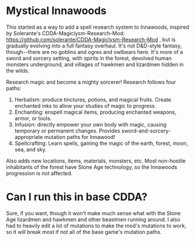 # Mystical Innawoods

This started as a way to add a spell research system to Innawoods, inspired by Solerante's CDDA-Magiclysm-Research-Mod: https://github.com/solerante/CDDA-Magiclysm-Research-Mod , but is gradually evolving into a full fantasy overhaul.  It's not D&D-style fantasy, though--there are no goblins and ogres and owlbears here.  It's more of a sword and sorcery setting, with spirits in the forest, devolved human monsters underground, and villages of hawkmen and lizardmen hidden in the wilds.

Research magic and become a mighty sorcerer!  Research follows four paths:
1) Herbalism: produce tinctures, potions, and magical fruits.  Create enchanted inks to allow your studies of magic to progress.
2) Enchanting: enspell magical items, producing enchanted weapons, armor, or tools.
3) Infusion: directly empower your own body with magic, causing temporary or permanent changes.  Provides sword-and-sorcery-appropriate mutation paths for Innawood!
4) Spellcrafting: Learn spells, gaining the magic of the earth, forest, moon, sea, and sky.

Also adds new locations, items, materials, monsters, etc.  Most non-hostile inhabitants of the forest have Stone Age technology, so the Innawoods progression is not affected.

# Can I run this in base CDDA?

Sure, if you want, though it won't make much sense what with the Stone Age lizardmen and hawkmen and other beastmen running around.  I also had to heavily edit a lot of mutations to make the mod's mutations to work, so it will break most if not all of the base game's mutation paths.
